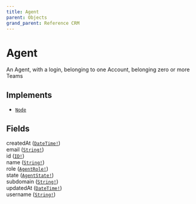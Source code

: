```yaml
---
title: Agent
parent: Objects
grand_parent: Reference CRM
---
```


# Agent

An Agent, with a login, belonging to one Account, belonging zero or more Teams

## Implements

- <code><a href="/docs/reference_crm/interface/node">Node</a></code>

## Fields

<div class="field-entry ">
  <span id="created_at" class="field-name anchored">createdAt (<code><a href="/docs/reference_crm/scalar/date_time">DateTime!</a></code>)</span>

  <div class="description-wrapper">

  </div>
</div>

<div class="field-entry ">
  <span id="email" class="field-name anchored">email (<code><a href="/docs/reference_crm/scalar/string">String!</a></code>)</span>

  <div class="description-wrapper">

  </div>
</div>

<div class="field-entry ">
  <span id="id" class="field-name anchored">id (<code><a href="/docs/reference_crm/scalar/id">ID!</a></code>)</span>

  <div class="description-wrapper">

  </div>
</div>

<div class="field-entry ">
  <span id="name" class="field-name anchored">name (<code><a href="/docs/reference_crm/scalar/string">String!</a></code>)</span>

  <div class="description-wrapper">

  </div>
</div>

<div class="field-entry ">
  <span id="role" class="field-name anchored">role (<code><a href="/docs/reference_crm/enum/agent_role">AgentRole!</a></code>)</span>

  <div class="description-wrapper">

  </div>
</div>

<div class="field-entry ">
  <span id="state" class="field-name anchored">state (<code><a href="/docs/reference_crm/enum/agent_state">AgentState!</a></code>)</span>

  <div class="description-wrapper">

  </div>
</div>

<div class="field-entry ">
  <span id="subdomain" class="field-name anchored">subdomain (<code><a href="/docs/reference_crm/scalar/string">String!</a></code>)</span>

  <div class="description-wrapper">

  </div>
</div>

<div class="field-entry ">
  <span id="updated_at" class="field-name anchored">updatedAt (<code><a href="/docs/reference_crm/scalar/date_time">DateTime!</a></code>)</span>

  <div class="description-wrapper">

  </div>
</div>

<div class="field-entry ">
  <span id="username" class="field-name anchored">username (<code><a href="/docs/reference_crm/scalar/string">String!</a></code>)</span>

  <div class="description-wrapper">

  </div>
</div>

